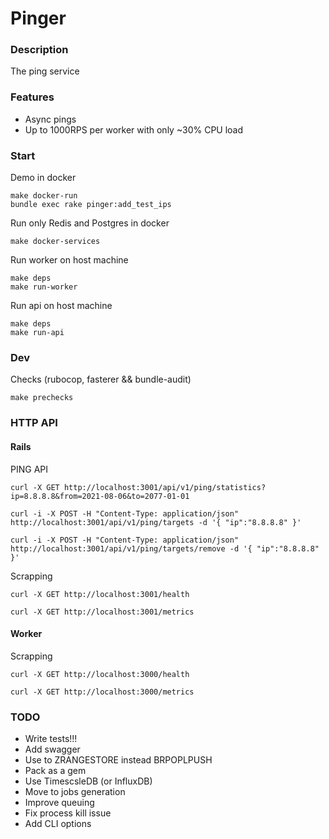 # Pinger

### Description
The ping service

### Features

- Async pings
- Up to 1000RPS per worker with only ~30% CPU load

### Start
Demo in docker

    make docker-run
    bundle exec rake pinger:add_test_ips

Run only Redis and Postgres in docker

    make docker-services

Run worker on host machine

    make deps
    make run-worker

Run api on host machine

    make deps
    make run-api

### Dev
Checks (rubocop, fasterer && bundle-audit)

    make prechecks

### HTTP API

#### Rails

PING API

    curl -X GET http://localhost:3001/api/v1/ping/statistics?ip=8.8.8.8&from=2021-08-06&to=2077-01-01

    curl -i -X POST -H "Content-Type: application/json" http://localhost:3001/api/v1/ping/targets -d '{ "ip":"8.8.8.8" }'

    curl -i -X POST -H "Content-Type: application/json" http://localhost:3001/api/v1/ping/targets/remove -d '{ "ip":"8.8.8.8" }'

Scrapping

    curl -X GET http://localhost:3001/health

    curl -X GET http://localhost:3001/metrics

#### Worker

Scrapping

    curl -X GET http://localhost:3000/health

    curl -X GET http://localhost:3000/metrics

### TODO

- Write tests!!!
- Add swagger
- Use to ZRANGESTORE instead BRPOPLPUSH
- Pack as a gem
- Use TimescsleDB (or InfluxDB)
- Move to jobs generation
- Improve queuing
- Fix process kill issue
- Add CLI options

